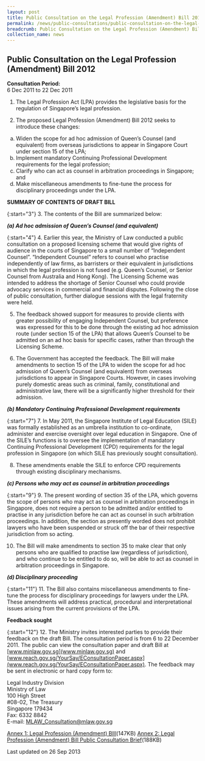 ```yaml
---
layout: post
title: Public Consultation on the Legal Profession (Amendment) Bill 2012
permalink: /news/public-consultations/public-consultation-on-the-legal-profession-amendment-bill-2012/
breadcrumb: Public Consultation on the Legal Profession (Amendment) Bill 2012
collection_name: news
---
```


Public Consultation on the Legal Profession (Amendment) Bill 2012
---

**Consultation Period:**<br>
6 Dec 2011 to 22 Dec 2011

1. The Legal Profession Act (LPA) provides the legislative basis for the regulation of Singapore’s legal profession.

2. The proposed Legal Profession (Amendment) Bill 2012 seeks to introduce these changes:

<ol style="list-style-type: lower-alpha">
  <li>Widen the scope for ad hoc admission of Queen’s Counsel (and equivalent) from overseas jurisdictions to appear in Singapore Court under section 15 of the LPA;</li>
  <li>Implement mandatory Continuing Professional Development requirements for the legal profession;</li>
  <li>Clarify who can act as counsel in arbitration proceedings in Singapore; and</li>
  <li>Make miscellaneous amendments to fine-tune the process for disciplinary proceedings under the LPA.</li>
</ol>

**SUMMARY OF CONTENTS OF DRAFT BILL**

{:start="3"}
3. The contents of the Bill are summarized below:

***(a) Ad hoc admission of Queen’s Counsel (and equivalent)***


{:start="4"}
4. Earlier this year, the Ministry of Law conducted a public consultation on a proposed licensing scheme that would give rights of audience in the courts of Singapore to a small number of “Independent Counsel”. “Independent Counsel” refers to counsel who practise independently of law firms, as barristers or their equivalent in jurisdictions in which the legal profession is not fused (e.g. Queen’s Counsel, or Senior Counsel from Australia and Hong Kong). The Licensing Scheme was intended to address the shortage of Senior Counsel who could provide advocacy services in commercial and financial disputes. Following the close of public consultation, further dialogue sessions with the legal fraternity were held.

5. The feedback showed support for measures to provide clients with greater possibility of engaging Independent Counsel, but preference was expressed for this to be done through the existing ad hoc admission route (under section 15 of the LPA) that allows Queen’s Counsel to be admitted on an ad hoc basis for specific cases, rather than through the Licensing Scheme.

6. The Government has accepted the feedback. The Bill will make amendments to section 15 of the LPA to widen the scope for ad hoc admission of Queen’s Counsel (and equivalent) from overseas jurisdictions to appear in Singapore Courts. However, in cases involving purely domestic areas such as criminal, family, constitutional and administrative law, there will be a significantly higher threshold for their admission.

***(b) Mandatory Continuing Professional Development requirements***


{:start="7"}
7. In May 2011, the Singapore Institute of Legal Education (SILE) was formally established as an umbrella institution to co-ordinate, administer and exercise oversight over legal education in Singapore. One of the SILE’s functions is to oversee the implementation of mandatory Continuing Professional Development (CPD) requirements for the legal profession in Singapore (on which SILE has previously sought consultation).

8. These amendments enable the SILE to enforce CPD requirements through existing disciplinary mechanisms.

***(c) Persons who may act as counsel in arbitration proceedings***

{:start="9"}
9. The present wording of section 35 of the LPA, which governs the scope of persons who may act as counsel in arbitration proceedings in Singapore, does not require a person to be admitted and/or entitled to practise in any jurisdiction before he can act as counsel in such arbitration proceedings. In addition, the section as presently worded does not prohibit lawyers who have been suspended or struck off the bar of their respective jurisdiction from so acting.

10. The Bill will make amendments to section 35 to make clear that only persons who are qualified to practise law (regardless of jurisdiction), and who continue to be entitled to do so, will be able to act as counsel in arbitration proceedings in Singapore.

***(d) Disciplinary proceeding***

{:start="11"}
11. The Bill also contains miscellaneous amendments to fine-tune the process for disciplinary proceedings for lawyers under the LPA. These amendments will address practical, procedural and interpretational issues arising from the current provisions of the LPA.

**Feedback sought**

{:start="12"}
12. The Ministry invites interested parties to provide their feedback on the draft Bill. The consultation period is from 6 to 22 December 2011. The public can view the consultation paper and draft Bill at [www.minlaw.gov.sg](www.minlaw.gov.sg) and [www.reach.gov.sg/YourSay/EConsultationPaper.aspx](www.reach.gov.sg/YourSay/EConsultationPaper.aspx). The feedback may be sent in electronic or hard copy form to:

<p class="address-centered">
  Legal Industry Division<br>
  Ministry of Law<br>
  100 High Street<br>
  #08-02, The Treasury<br>
  Singapore 179434<br>
  Fax: 6332 8842<br>
  E-mail: <a href="mailto:MLAW_Consultation@mlaw.gov.sg">MLAW_Consultation@mlaw.gov.sg</a>
</p>

[Annex 1: Legal Profession (Amendment) BIll](/files/linkclick66ee.pdf/)(147KB)
[Annex 2: Legal Profession (Amendment) Bill Public Consultation Brief](/files/linkclickcbe5.pdf/)(188KB)

<p class="right-side-updated">Last updated on 26 Sep 2013</p>
